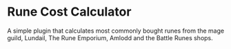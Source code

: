 # Rune Cost Calculator
A simple plugin that calculates most commonly bought runes from the mage guild, Lundail, The Rune Emporium, Amlodd and the Battle Runes shops.

